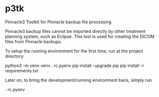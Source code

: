 # p3tk
Pinnacle3 Toolkit for Pinnacle backup file processing

Pinnacle3 backup files cannot be imported directly by other treatment planning system, such as Eclipse. 
This tool is used for creating the DICOM files from Pinnacle backups.

To setup the running environment for the first time, run at the project directory:

python3 -m venv venv
. rc.pyenv
pip install -upgrade pip
pip install -r requirements.txt

Later on, to bring the development/running environment back, simply run

. rc.pyenv

